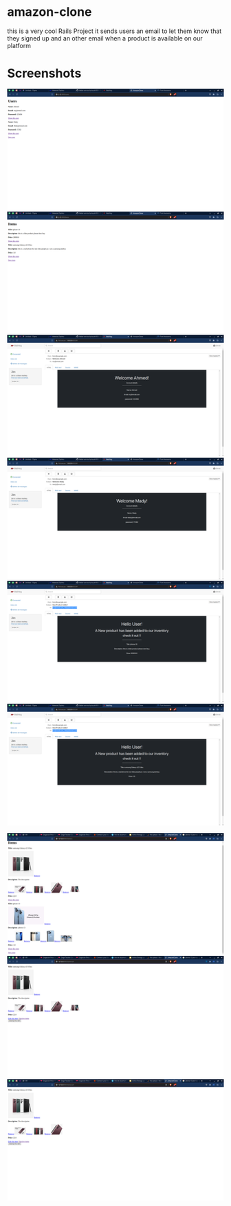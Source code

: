 # amazon-clone
this is a very cool Rails Project
it sends users an email to let them know that they signed up
and an other email when a product is available on our platform

# Screenshots
![This is an image](https://github.com/toushi100/amazon-clone/blob/development/screenshots/Screenshot%20from%202022-02-11%2018-37-22.png)
![This is an image](https://github.com/toushi100/amazon-clone/blob/development/screenshots/Screenshot%20from%202022-02-11%2018-37-37.png)
![This is an image](https://github.com/toushi100/amazon-clone/blob/development/screenshots/Screenshot%20from%202022-02-11%2018-37-47.png)
![This is an image](https://github.com/toushi100/amazon-clone/blob/development/screenshots/Screenshot%20from%202022-02-11%2018-37-58.png)
![This is an image](https://github.com/toushi100/amazon-clone/blob/development/screenshots/Screenshot%20from%202022-02-11%2018-38-06.png)
![This is an image](https://github.com/toushi100/amazon-clone/blob/development/screenshots/Screenshot%20from%202022-02-11%2018-38-16.png)





![This is an image](https://github.com/toushi100/amazon-clone/blob/development/screenshots/Screenshot%20from%202022-02-15%2018-48-17.png)
![This is an image](https://github.com/toushi100/amazon-clone/blob/development/screenshots/Screenshot%20from%202022-02-15%2018-48-27.png)
![This is an image](https://github.com/toushi100/amazon-clone/blob/development/screenshots/Screenshot%20from%202022-02-15%2018-48-33.png)
